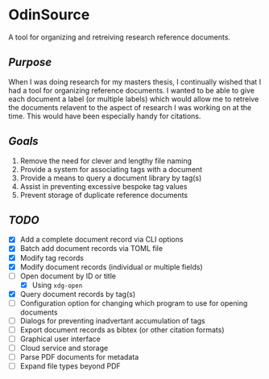 # OdinSource

A tool for organizing and retreiving research reference documents.

## _Purpose_

When I was doing research for my masters thesis, I continually wished that I had
a tool for organizing reference documents.  I wanted to be able to give each
document a label (or multiple labels) which would allow me to retreive the
documents relavent to the aspect of research I was working on at the time.
This would have been especially handy for citations.

## _Goals_

1. Remove the need for clever and lengthy file naming
2. Provide a system for associating tags with a document
3. Provide a means to query a document library by tag(s)
4. Assist in preventing excessive bespoke tag values
5. Prevent storage of duplicate reference documents

## _TODO_

- [x] Add a complete document record via CLI options
- [x] Batch add document records via TOML file
- [x] Modify tag records
- [x] Modify document records (individual or multiple fields)
- [ ] Open document by ID or title
    - [x] Using `xdg-open`
- [x] Query document records by tag(s)
- [ ] Configuration option for changing which program to use for opening documents
- [ ] Dialogs for preventing inadvertant accumulation of tags
- [ ] Export document records as bibtex (or other citation formats)
- [ ] Graphical user interface
- [ ] Cloud service and storage
- [ ] Parse PDF documents for metadata
- [ ] Expand file types beyond PDF

